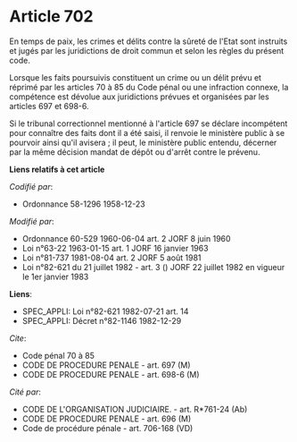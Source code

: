 # Article 702

En temps de paix, les crimes et délits contre la sûreté de l'Etat sont instruits et jugés par les juridictions de droit
commun et selon les règles du présent code.

Lorsque les faits poursuivis constituent un crime ou un délit prévu et réprimé par les articles 70 à 85 du Code pénal ou une
infraction connexe, la compétence est dévolue aux juridictions prévues et organisées par les articles 697 et 698-6.

Si le tribunal correctionnel mentionné à l'article 697 se déclare incompétent pour connaître des faits dont il a été saisi,
il renvoie le ministère public à se pourvoir ainsi qu'il avisera ; il peut, le ministère public entendu, décerner par la même
décision mandat de dépôt ou d'arrêt contre le prévenu.

**Liens relatifs à cet article**

_Codifié par_:

  - Ordonnance 58-1296 1958-12-23

_Modifié par_:

  - Ordonnance 60-529 1960-06-04 art. 2 JORF 8 juin 1960
  - Loi n°63-22 1963-01-15 art. 1 JORF 16 janvier 1963
  - Loi n°81-737 1981-08-04 art. 2 JORF 5 août 1981
  - Loi n°82-621 du 21 juillet 1982 - art. 3 () JORF 22 juillet 1982 en vigueur le 1er janvier 1983

**Liens**:

  - SPEC_APPLI: Loi n°82-621 1982-07-21 art. 14
  - SPEC_APPLI: Décret n°82-1146 1982-12-29

_Cite_:

  - Code pénal 70 à 85
  - CODE DE PROCEDURE PENALE - art. 697 (M)
  - CODE DE PROCEDURE PENALE - art. 698-6 (M)

_Cité par_:

  - CODE DE L'ORGANISATION JUDICIAIRE. - art. R*761-24 (Ab)
  - CODE DE PROCEDURE PENALE - art. 696 (M)
  - Code de procédure pénale - art. 706-168 (VD)
